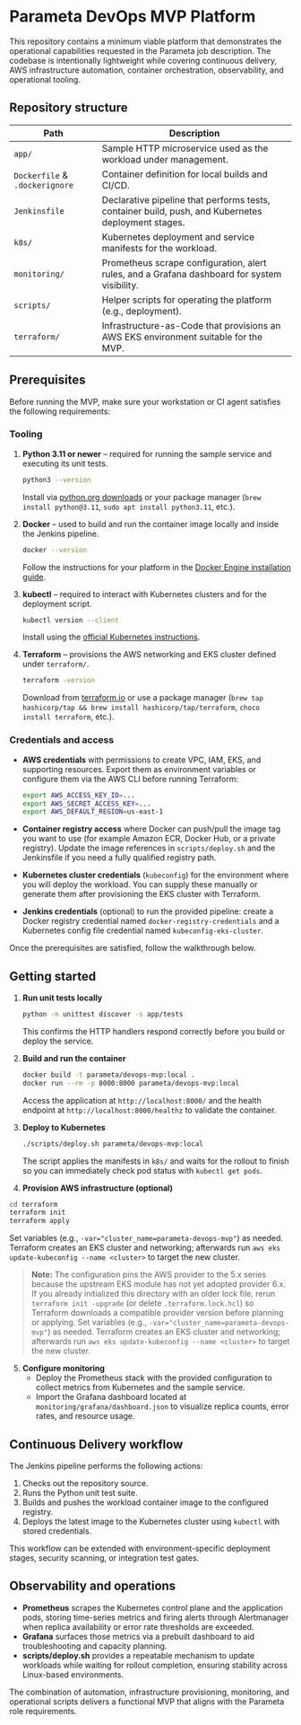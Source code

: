 # Parameta DevOps MVP Platform

This repository contains a minimum viable platform that demonstrates the operational capabilities requested in the Parameta job description. The codebase is intentionally lightweight while covering continuous delivery, AWS infrastructure automation, container orchestration, observability, and operational tooling.

## Repository structure

| Path | Description |
| --- | --- |
| `app/` | Sample HTTP microservice used as the workload under management. |
| `Dockerfile` & `.dockerignore` | Container definition for local builds and CI/CD. |
| `Jenkinsfile` | Declarative pipeline that performs tests, container build, push, and Kubernetes deployment stages. |
| `k8s/` | Kubernetes deployment and service manifests for the workload. |
| `monitoring/` | Prometheus scrape configuration, alert rules, and a Grafana dashboard for system visibility. |
| `scripts/` | Helper scripts for operating the platform (e.g., deployment). |
| `terraform/` | Infrastructure-as-Code that provisions an AWS EKS environment suitable for the MVP. |

## Prerequisites

Before running the MVP, make sure your workstation or CI agent satisfies the following requirements:

### Tooling

1. **Python 3.11 or newer** – required for running the sample service and executing its unit tests.
   ```bash
   python3 --version
   ```
   Install via [python.org downloads](https://www.python.org/downloads/) or your package manager (`brew install python@3.11`, `sudo apt install python3.11`, etc.).

2. **Docker** – used to build and run the container image locally and inside the Jenkins pipeline.
   ```bash
   docker --version
   ```
   Follow the instructions for your platform in the [Docker Engine installation guide](https://docs.docker.com/engine/install/).

3. **kubectl** – required to interact with Kubernetes clusters and for the deployment script.
   ```bash
   kubectl version --client
   ```
   Install using the [official Kubernetes instructions](https://kubernetes.io/docs/tasks/tools/).

4. **Terraform** – provisions the AWS networking and EKS cluster defined under `terraform/`.
   ```bash
   terraform -version
   ```
   Download from [terraform.io](https://www.terraform.io/downloads) or use a package manager (`brew tap hashicorp/tap && brew install hashicorp/tap/terraform`, `choco install terraform`, etc.).

### Credentials and access

* **AWS credentials** with permissions to create VPC, IAM, EKS, and supporting resources. Export them as environment variables or configure them via the AWS CLI before running Terraform:
  ```bash
  export AWS_ACCESS_KEY_ID=...
  export AWS_SECRET_ACCESS_KEY=...
  export AWS_DEFAULT_REGION=us-east-1
  ```

* **Container registry access** where Docker can push/pull the image tag you want to use (for example Amazon ECR, Docker Hub, or a private registry). Update the image references in `scripts/deploy.sh` and the Jenkinsfile if you need a fully qualified registry path.

* **Kubernetes cluster credentials** (`kubeconfig`) for the environment where you will deploy the workload. You can supply these manually or generate them after provisioning the EKS cluster with Terraform.

* **Jenkins credentials** (optional) to run the provided pipeline: create a Docker registry credential named `docker-registry-credentials` and a Kubernetes config file credential named `kubeconfig-eks-cluster`.

Once the prerequisites are satisfied, follow the walkthrough below.

## Getting started

1. **Run unit tests locally**
   ```bash
   python -m unittest discover -s app/tests
   ```
   This confirms the HTTP handlers respond correctly before you build or deploy the service.

2. **Build and run the container**
   ```bash
   docker build -t parameta/devops-mvp:local .
   docker run --rm -p 8000:8000 parameta/devops-mvp:local
   ```
   Access the application at `http://localhost:8000/` and the health endpoint at `http://localhost:8000/healthz` to validate the container.

3. **Deploy to Kubernetes**
   ```bash
   ./scripts/deploy.sh parameta/devops-mvp:local
   ```
   The script applies the manifests in `k8s/` and waits for the rollout to finish so you can immediately check pod status with `kubectl get pods`.

4. **Provision AWS infrastructure (optional)**

  ```bash
  cd terraform
  terraform init
  terraform apply
  ```
  Set variables (e.g., `-var="cluster_name=parameta-devops-mvp"`) as needed. Terraform creates an EKS cluster and networking; afterwards run `aws eks update-kubeconfig --name <cluster>` to target the new cluster.
  > **Note:** The configuration pins the AWS provider to the 5.x series because the upstream EKS module has not yet adopted provider 6.x. If you already initialized this directory with an older lock file, rerun `terraform init -upgrade` (or delete `.terraform.lock.hcl`) so Terraform downloads a compatible provider version before planning or applying.
   Set variables (e.g., `-var="cluster_name=parameta-devops-mvp"`) as needed. Terraform creates an EKS cluster and networking; afterwards run `aws eks update-kubeconfig --name <cluster>` to target the new cluster.


5. **Configure monitoring**
   - Deploy the Prometheus stack with the provided configuration to collect metrics from Kubernetes and the sample service.
   - Import the Grafana dashboard located at `monitoring/grafana/dashboard.json` to visualize replica counts, error rates, and resource usage.

## Continuous Delivery workflow

The Jenkins pipeline performs the following actions:

1. Checks out the repository source.
2. Runs the Python unit test suite.
3. Builds and pushes the workload container image to the configured registry.
4. Deploys the latest image to the Kubernetes cluster using `kubectl` with stored credentials.

This workflow can be extended with environment-specific deployment stages, security scanning, or integration test gates.

## Observability and operations

- **Prometheus** scrapes the Kubernetes control plane and the application pods, storing time-series metrics and firing alerts through Alertmanager when replica availability or error rate thresholds are exceeded.
- **Grafana** surfaces those metrics via a prebuilt dashboard to aid troubleshooting and capacity planning.
- **scripts/deploy.sh** provides a repeatable mechanism to update workloads while waiting for rollout completion, ensuring stability across Linux-based environments.

The combination of automation, infrastructure provisioning, monitoring, and operational scripts delivers a functional MVP that aligns with the Parameta role requirements.
